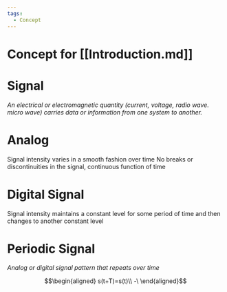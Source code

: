```yaml
---
tags:
  - Concept
---
```

# Concept for [[Introduction.md]]

# Signal
*An electrical or electromagnetic quantity (current, voltage, radio wave. micro wave) carries data or information from one system to another.*

# Analog
Signal intensity varies in a smooth fashion over time
No breaks or discontinuities in the signal, continuous function of time

# Digital Signal
Signal intensity maintains a constant level for some period of time and then changes to another constant level

# Periodic Signal

*Analog or digital signal pattern that repeats over time*

$$\begin{aligned}
s(t+T)=s(t)\\
-\
\end{aligned}$$